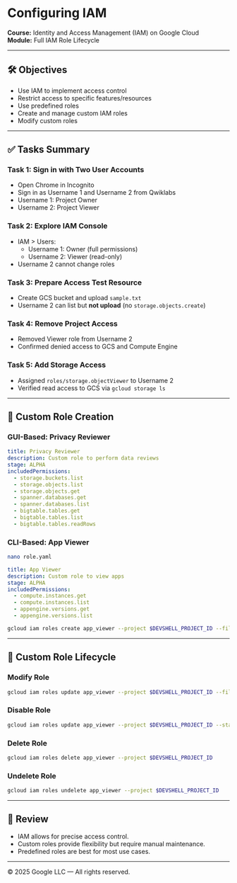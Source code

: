 
# Configuring IAM

**Course:** Identity and Access Management (IAM) on Google Cloud  
**Module:** Full IAM Role Lifecycle  

---

## 🛠️ Objectives

- Use IAM to implement access control
- Restrict access to specific features/resources
- Use predefined roles
- Create and manage custom IAM roles
- Modify custom roles

---

## ✅ Tasks Summary

### Task 1: Sign in with Two User Accounts
- Open Chrome in Incognito
- Sign in as Username 1 and Username 2 from Qwiklabs
- Username 1: Project Owner  
- Username 2: Project Viewer

### Task 2: Explore IAM Console
- IAM > Users:
  - Username 1: Owner (full permissions)
  - Username 2: Viewer (read-only)
- Username 2 cannot change roles

### Task 3: Prepare Access Test Resource
- Create GCS bucket and upload `sample.txt`
- Username 2 can list but **not upload** (no `storage.objects.create`)

### Task 4: Remove Project Access
- Removed Viewer role from Username 2
- Confirmed denied access to GCS and Compute Engine

### Task 5: Add Storage Access
- Assigned `roles/storage.objectViewer` to Username 2
- Verified read access to GCS via `gcloud storage ls`

---

## 🧩 Custom Role Creation

### GUI-Based: Privacy Reviewer
```yaml
title: Privacy Reviewer
description: Custom role to perform data reviews
stage: ALPHA
includedPermissions:
  - storage.buckets.list
  - storage.objects.list
  - storage.objects.get
  - spanner.databases.get
  - spanner.databases.list
  - bigtable.tables.get
  - bigtable.tables.list
  - bigtable.tables.readRows
```

### CLI-Based: App Viewer
```bash
nano role.yaml
```
```yaml
title: App Viewer
description: Custom role to view apps
stage: ALPHA
includedPermissions:
  - compute.instances.get
  - compute.instances.list
  - appengine.versions.get
  - appengine.versions.list
```
```bash
gcloud iam roles create app_viewer --project $DEVSHELL_PROJECT_ID --file role.yaml
```

---

## 🔄 Custom Role Lifecycle

### Modify Role
```bash
gcloud iam roles update app_viewer --project $DEVSHELL_PROJECT_ID --file update-role.yaml
```

### Disable Role
```bash
gcloud iam roles update app_viewer --project $DEVSHELL_PROJECT_ID --stage DISABLED
```

### Delete Role
```bash
gcloud iam roles delete app_viewer --project $DEVSHELL_PROJECT_ID
```

### Undelete Role
```bash
gcloud iam roles undelete app_viewer --project $DEVSHELL_PROJECT_ID
```

---

## 🧾 Review
- IAM allows for precise access control.
- Custom roles provide flexibility but require manual maintenance.
- Predefined roles are best for most use cases.

---

© 2025 Google LLC — All rights reserved.
